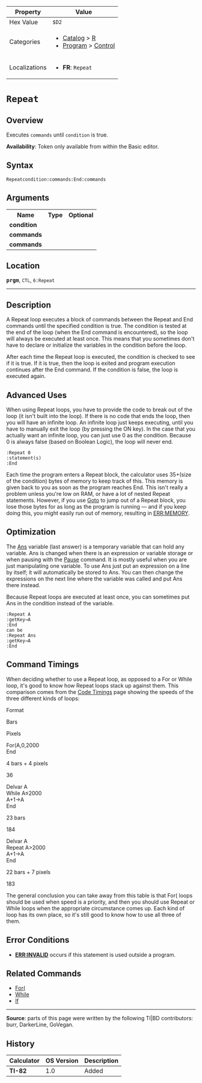 | Property      | Value |
|---------------|-------|
| Hex Value     | `$D2`|
| Categories    | <ul><li>[Catalog](<../categories/Catalog.md>) > [R](<../categories/Catalog.md#R>)</li><li>[Program](<../categories/Program.md>) > [Control](<../categories/Program.md#Control>)</li></ul> |
| Localizations | <ul><li><b>FR</b>: `Repeat `</li></ul> |

# `Repeat `

## Overview
Executes `commands` until `condition` is true.


<b>Availability</b>: Token only available from within the Basic editor.

## Syntax
`Repeatcondition:commands:End:commands`

## Arguments
<table>
<tr><th>Name</th><th>Type</th><th>Optional</th></tr>

<tr><td><b>condition</b></td><td></td><td></td></tr>

<tr><td><b>commands</b></td><td></td><td></td></tr>

<tr><td><b>commands</b></td><td></td><td></td></tr>

</table>

## Location
<tt><kbd><b>prgm</b></kbd></tt>, `CTL`, `6:Repeat`
<hr>

## Description

A Repeat loop executes a block of commands between the Repeat and End commands until the specified condition is true. The condition is tested at the end of the loop (when the End command is encountered), so the loop will always be executed at least once. This means that you sometimes don't have to declare or initialize the variables in the condition before the loop.

After each time the Repeat loop is executed, the condition is checked to see if it is true. If it is true, then the loop is exited and program execution continues after the End command. If the condition is false, the loop is executed again.

## Advanced Uses

When using Repeat loops, you have to provide the code to break out of the loop (it isn't built into the loop). If there is no code that ends the loop, then you will have an infinite loop. An infinite loop just keeps executing, until you have to manually exit the loop (by pressing the ON key). In the case that you actually want an infinite loop, you can just use 0 as the condition. Because 0 is always false (based on Boolean Logic), the loop will never end.

```ti-basic
:Repeat 0
:statement(s)
:End
```

Each time the program enters a Repeat block, the calculator uses 35+(size of the condition) bytes of memory to keep track of this. This memory is given back to you as soon as the program reaches End. This isn't really a problem unless you're low on RAM, or have a lot of nested Repeat statements. However, if you use [Goto](Goto.md) to jump out of a Repeat block, you lose those bytes for as long as the program is running — and if you keep doing this, you might easily run out of memory, resulting in [ERR:MEMORY](errors#memory).

## Optimization

The [Ans](Ans.md) variable (last answer) is a temporary variable that can hold any variable. Ans is changed when there is an expression or variable storage or when pausing with the [Pause](Pause.md) command. It is mostly useful when you are just manipulating one variable. To use Ans just put an expression on a line by itself; it will automatically be stored to Ans. You can then change the expressions on the next line where the variable was called and put Ans there instead.

Because Repeat loops are executed at least once, you can sometimes put Ans in the condition instead of the variable.

```ti-basic
:Repeat A
:getKey→A
:End
can be
:Repeat Ans
:getKey→A
:End
```

## Command Timings

When deciding whether to use a Repeat loop, as opposed to a For or While loop, it's good to know how Repeat loops stack up against them. This comparison comes from the [Code Timings](timings) page showing the speeds of the three different kinds of loops:

Format

Bars

Pixels

For(A,0,2000  
End

4 bars + 4 pixels

36

Delvar A  
While A≤2000  
A+1→A  
End

23 bars

184

Delvar A  
Repeat A>2000  
A+1→A  
End

22 bars + 7 pixels

183

The general conclusion you can take away from this table is that For( loops should be used when speed is a priority, and then you should use Repeat or While loops when the appropriate circumstance comes up. Each kind of loop has its own place, so it's still good to know how to use all three of them.

## Error Conditions

*   **[ERR:INVALID](errors#invalid)** occurs if this statement is used outside a program.

## Related Commands

*   [For(](For\(.md)
*   [While](While.md)
*   [If](If.md)

* * *

**Source**: parts of this page were written by the following TI|BD contributors: burr, DarkerLine, GoVegan.

## History
| Calculator | OS Version | Description |
|------------|------------|-------------|
| <b>TI-82</b> | 1.0 | Added |


